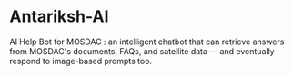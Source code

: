 # Antariksh-AI
 AI Help Bot for MOSDAC :  an intelligent chatbot that can retrieve answers from MOSDAC's documents, FAQs, and satellite data — and eventually respond to image-based prompts too.
